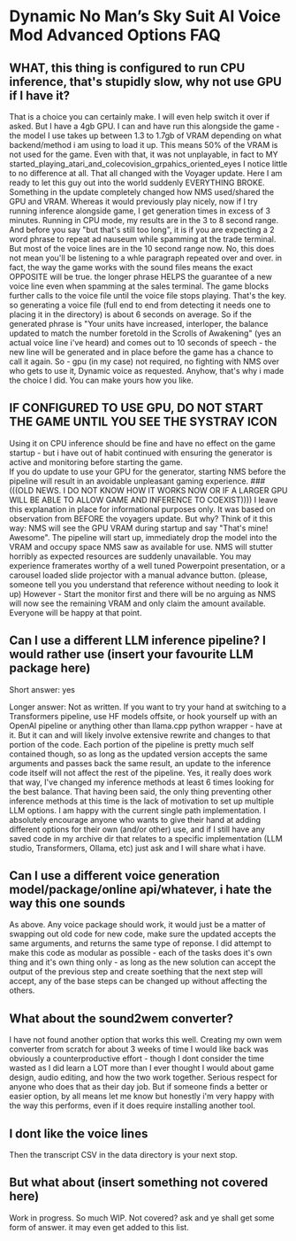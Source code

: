 # Dynamic No Man’s Sky Suit AI Voice Mod Advanced Options FAQ


## WHAT, this thing is configured to run CPU inference, that's stupidly slow, why not use GPU if I have it?
That is a choice you can certainly make.  I will even help switch it over if asked.  But I have a 4gb GPU.  I can and have run this alongside the game - the model I use takes up between 1.3 to 1.7gb of VRAM depending on what backend/method i am using to load it up.
This means 50% of the VRAM is not used for the game.  Even with that, it was not unplayable, in fact to MY started_playing_atari_and_colecovision_grpahics_oriented_eyes I notice little to no difference at all. That all changed with the Voyager update.  Here I am ready to let this guy out into the world suddenly EVERYTHING BROKE.  Something in the update completely changed how NMS used/shared the GPU and VRAM.
Whereas it would  previously play nicely, now if I try running inference alongside game, I get generation times in excess of 3 minutes.  Running in CPU mode, my results are in the 3 to 8 second range.  And before you say "but that's still too long", it is if you are expecting a 2 word phrase to repeat ad nauseum while spamming at the trade terminal.  But most of the voice lines are in the 10 second range now.  No, this does not mean you'll be listening to a whle paragraph repeated over and over.  in fact, the way the game works with the sound files means the exact OPPOSITE will be true.  the longer phrase HELPS the guarantee of a new voice line even when spamming at the sales terminal.
The game blocks further calls to the voice file until the voice file stops playing.  That's the key.  so generating a voice file (full end to end from detecting it needs one to placing it in the directory) is about 6 seconds on average.  So if the generated phrase is "Your units have increased, interloper, the balance updated to match the number foretold in the Scrolls of Awakening" (yes an actual voice line i've heard) and comes out to 10 seconds of speech - the new line will be generated and in place before the game has a chance to call it again.  So - gpu (in my case) not required, no fighting with NMS over who gets to use it, Dynamic voice as requested.  Anyhow, that's why i made the choice I did.  You can make yours how you like.


## IF CONFIGURED TO USE GPU, DO NOT START THE GAME UNTIL YOU SEE THE SYSTRAY ICON
Using it on CPU inference should be fine and have no effect on the game startup - but i have out of habit continued with ensuring the generator is active and monitoring before starting the game.
<br>If you do update to use your GPU for the generator, starting NMS before the pipeline will result in an avoidable unpleasant gaming experience.
###(((OLD NEWS.  I DO NOT KNOW HOW IT WORKS NOW OR IF A LARGER GPU WILL BE ABLE TO ALLOW GAME AND INFERENCE TO COEXIST))))
I leave this explanation in place for informational purposes only.  It was based on observation from BEFORE the voyagers update.
But why?  Think of it this way: NMS will see the GPU VRAM during startup and say "That's mine!  Awesome".  The pipeline will start up, immediately drop the model into the VRAM and occupy space NMS saw as available for use. NMS will stutter horribly as expected resources are suddenly unavailable.  You may experience framerates worthy of a well tuned Powerpoint presentation, or a carousel loaded slide projector with a manual advance button.  (please, someone tell you you understand that reference without needing to look it up)
However - Start the monitor first and there will be no arguing as NMS will now see the remaining VRAM
and only claim the amount available.  Everyone will be happy at that point.

## Can I use a different LLM inference pipeline? I would rather use (insert your favourite LLM package here)

Short answer:  yes

Longer answer: Not as written.  If you want to try your hand at switching to a Transformers pipeline, use HF models offsite, or
hook yourself up with an OpenAI pipeline or anything other than llama.cpp python wrapper - have at it.  But it can and will likely involve
extensive rewrite and changes to that portion of the code. Each portion of the pipeline is pretty much self contained though, so as long as the updated version accepts the same arguments and passes back the same result, an update to the inference code itself will not affect the rest of the pipeline.  Yes, it really does work that way, I've changed my inference methods at least 6 times looking for the best balance.  That having been said, the only thing preventing other inference
methods at this time is the lack of motivation to set up multiple LLM options. I am happy with the current single path implementation.  I absolutely encourage anyone who wants to give their hand at
adding different options for their own (and/or other) use, and if I still have any saved code in my archive dir that relates to a specific implementation (LLM studio, Transformers, Ollama, etc) just ask and I will share what i have.

## Can I use a different voice generation model/package/online api/whatever, i hate the way this one sounds

As above.  Any voice package should work, it would just be a matter of swapping out old code for new code, make sure the updated accepts the same arguments, and returns the same type of reponse. I did attempt
to make this code as modular as possible - each of the tasks does it's own thing and it's own thing only - as long as the new solution
can accept the output of the previous step and create soething that the next step will accept, any of the base steps can
be changed up without affecting the others.

## What about the sound2wem converter?

I have not found another option that works this well.  Creating my own wem converter from scratch for about 3 weeks of
time I would like back was obviously a counterproductive effort - though I dont consider the time wasted as I did learn a LOT
more than I ever thought I would about game design, audio editing, and how the two work together.  Serious respect
for anyone who does that as their day job.  But if someone finds a better or easier option, by all means let me know but
honestly i'm very happy with the way this performs, even if it does require installing another tool.

## I dont like the voice lines

Then the transcript CSV in the data directory is your next stop.

## But what about (insert something not covered here)

Work in progress.  So much WIP.  Not covered? ask and ye shall get some form of answer. it may even get added to this list.
